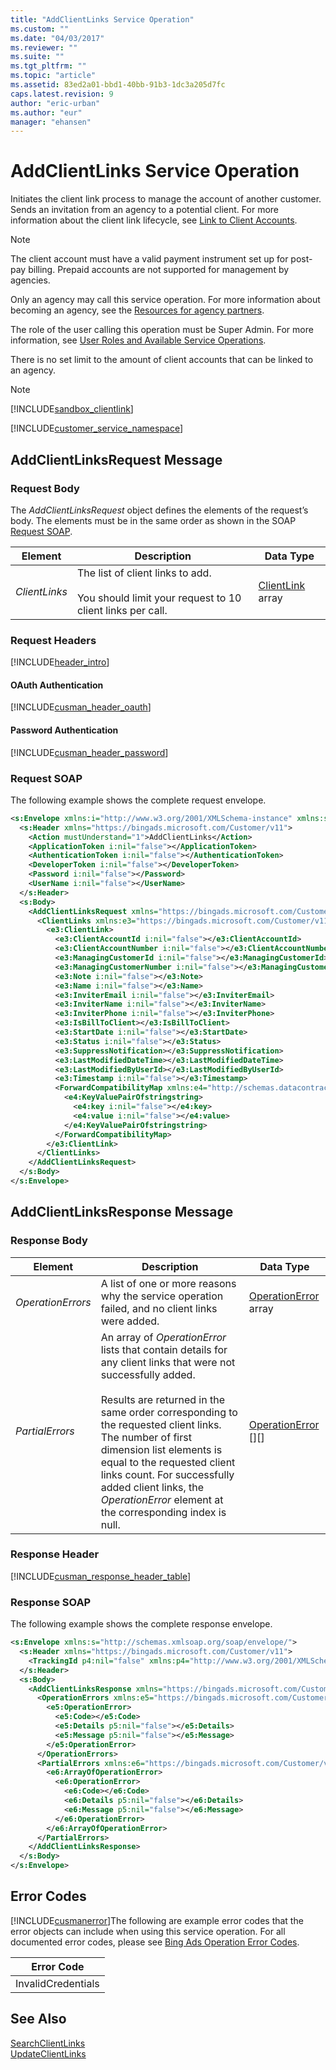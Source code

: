 ```yaml
---
title: "AddClientLinks Service Operation"
ms.custom: ""
ms.date: "04/03/2017"
ms.reviewer: ""
ms.suite: ""
ms.tgt_pltfrm: ""
ms.topic: "article"
ms.assetid: 83ed2a01-bbd1-40bb-91b3-1dc3a205d7fc
caps.latest.revision: 9
author: "eric-urban"
ms.author: "eur"
manager: "ehansen"
---
```

# AddClientLinks Service Operation
Initiates the client link process to manage the account of another customer. Sends an invitation from an agency to a potential client.  For more information about the client link lifecycle, see [Link to Client Accounts](http://go.microsoft.com/fwlink/?LinkId=691023).

> [!NOTE]
> The client account must have a valid payment instrument set up for post-pay billing. Prepaid accounts are not supported for management by agencies.

Only an agency may call this service operation. For more information about becoming an agency, see the [Resources for agency partners](https://advertise.bingads.microsoft.com/en-us/resources/bing-partner-program/agency-resources).

The role of the user calling this operation must be Super Admin. For more information, see [User Roles and Available Service Operations](http://go.microsoft.com/fwlink/?LinkId=691022).

There is no set limit to the amount of client accounts that can be linked to an agency.

> [!NOTE]
>[!INCLUDE[sandbox_clientlink](../customer-api/includes/sandbox-clientlink.md)]

[!INCLUDE[customer_service_namespace](../customer-api/includes/customer-service-namespace.md)]

## <a name="request"></a>AddClientLinksRequest Message

### Request Body
The *AddClientLinksRequest* object defines the elements of the request’s body. The elements must be in the same order as shown in the SOAP [Request SOAP](#request_soap).

|Element|Description|Data Type|
|-----------|---------------|-------------|
|*ClientLinks*|The list of client links to add.<br /><br />You should limit your request to 10 client links per call.|[ClientLink](../customer-api/clientlink-data-object.md) array|

### Request Headers
[!INCLUDE[header_intro](../customer-api/includes/header-intro.md)]
#### OAuth Authentication
[!INCLUDE[cusman_header_oauth](../customer-api/includes/cusman-header-oauth.md)]
#### Password Authentication
[!INCLUDE[cusman_header_password](../customer-api/includes/cusman-header-password.md)]
### <a name="request_soap"></a>Request SOAP
The following example shows the complete request envelope.

```xml
<s:Envelope xmlns:i="http://www.w3.org/2001/XMLSchema-instance" xmlns:s="http://schemas.xmlsoap.org/soap/envelope/">
  <s:Header xmlns="https://bingads.microsoft.com/Customer/v11">
    <Action mustUnderstand="1">AddClientLinks</Action>
    <ApplicationToken i:nil="false"></ApplicationToken>
    <AuthenticationToken i:nil="false"></AuthenticationToken>
    <DeveloperToken i:nil="false"></DeveloperToken>
    <Password i:nil="false"></Password>
    <UserName i:nil="false"></UserName>
  </s:Header>
  <s:Body>
    <AddClientLinksRequest xmlns="https://bingads.microsoft.com/Customer/v11">
      <ClientLinks xmlns:e3="https://bingads.microsoft.com/Customer/v11/Entities" i:nil="false">
        <e3:ClientLink>
          <e3:ClientAccountId i:nil="false"></e3:ClientAccountId>
          <e3:ClientAccountNumber i:nil="false"></e3:ClientAccountNumber>
          <e3:ManagingCustomerId i:nil="false"></e3:ManagingCustomerId>
          <e3:ManagingCustomerNumber i:nil="false"></e3:ManagingCustomerNumber>
          <e3:Note i:nil="false"></e3:Note>
          <e3:Name i:nil="false"></e3:Name>
          <e3:InviterEmail i:nil="false"></e3:InviterEmail>
          <e3:InviterName i:nil="false"></e3:InviterName>
          <e3:InviterPhone i:nil="false"></e3:InviterPhone>
          <e3:IsBillToClient></e3:IsBillToClient>
          <e3:StartDate i:nil="false"></e3:StartDate>
          <e3:Status i:nil="false"></e3:Status>
          <e3:SuppressNotification></e3:SuppressNotification>
          <e3:LastModifiedDateTime></e3:LastModifiedDateTime>
          <e3:LastModifiedByUserId></e3:LastModifiedByUserId>
          <e3:Timestamp i:nil="false"></e3:Timestamp>
          <ForwardCompatibilityMap xmlns:e4="http://schemas.datacontract.org/2004/07/System.Collections.Generic" i:nil="false">
            <e4:KeyValuePairOfstringstring>
              <e4:key i:nil="false"></e4:key>
              <e4:value i:nil="false"></e4:value>
            </e4:KeyValuePairOfstringstring>
          </ForwardCompatibilityMap>
        </e3:ClientLink>
      </ClientLinks>
    </AddClientLinksRequest>
  </s:Body>
</s:Envelope>
```

## <a name="response"></a>AddClientLinksResponse Message

### <a name="Body_Elements"></a>Response Body

|Element|Description|Data Type|
|-----------|---------------|-------------|
|*OperationErrors*|A list of one or more reasons why the service operation failed, and no client links were added.|[OperationError](../customer-api/operationerror-data-object.md) array|
|*PartialErrors*|An array of *OperationError* lists that contain details for any client links that were not successfully added.<br /><br />Results are returned in the same order corresponding to the requested client links. The number of first dimension list elements is equal to the requested client links count. For successfully added client links, the *OperationError* element at the corresponding index is null.|[OperationError](../customer-api/operationerror-data-object.md) [][]|

### <a name="Header_Elements"></a>Response Header
[!INCLUDE[cusman_response_header_table](../customer-api/includes/cusman-response-header-table.md)]
### Response SOAP
The following example shows the complete response envelope.

```xml
<s:Envelope xmlns:s="http://schemas.xmlsoap.org/soap/envelope/">
  <s:Header xmlns="https://bingads.microsoft.com/Customer/v11">
    <TrackingId p4:nil="false" xmlns:p4="http://www.w3.org/2001/XMLSchema-instance"></TrackingId>
  </s:Header>
  <s:Body>
    <AddClientLinksResponse xmlns="https://bingads.microsoft.com/Customer/v11">
      <OperationErrors xmlns:e5="https://bingads.microsoft.com/Customer/v11/Exception" p5:nil="false" xmlns:p5="http://www.w3.org/2001/XMLSchema-instance">
        <e5:OperationError>
          <e5:Code></e5:Code>
          <e5:Details p5:nil="false"></e5:Details>
          <e5:Message p5:nil="false"></e5:Message>
        </e5:OperationError>
      </OperationErrors>
      <PartialErrors xmlns:e6="https://bingads.microsoft.com/Customer/v11/Exception" p5:nil="false" xmlns:p5="http://www.w3.org/2001/XMLSchema-instance">
        <e6:ArrayOfOperationError>
          <e6:OperationError>
            <e6:Code></e6:Code>
            <e6:Details p5:nil="false"></e6:Details>
            <e6:Message p5:nil="false"></e6:Message>
          </e6:OperationError>
        </e6:ArrayOfOperationError>
      </PartialErrors>
    </AddClientLinksResponse>
  </s:Body>
</s:Envelope>
```

## <a name="errors"></a>Error Codes
[!INCLUDE[cusmanerror](../customer-api/includes/cusmanerror.md)]The following are example  error codes that the error objects can include when using this service operation. For all documented error codes, please see [Bing Ads Operation Error Codes](http://go.microsoft.com/fwlink/?LinkId=511884).

|Error Code|
|--------------|
|InvalidCredentials|

## See Also
[SearchClientLinks](../customer-api/searchclientlinks-service-operation.md)  
[UpdateClientLinks](../customer-api/updateclientlinks-service-operation.md)  

